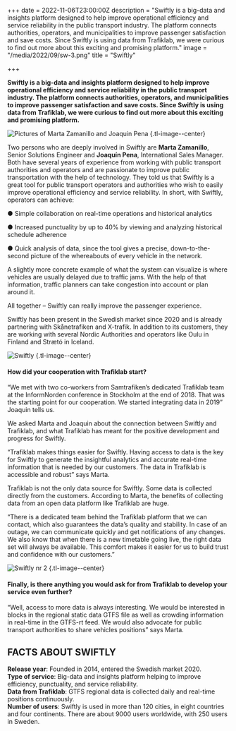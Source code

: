 +++
date = 2022-11-06T23:00:00Z
description = "Swiftly is a big-data and insights platform designed to help improve operational efficiency and service reliability in the public transport industry. The platform connects authorities, operators, and municipalities to improve passenger satisfaction and save costs. Since Swiftly is using data from Trafiklab, we were curious to find out more about this exciting and promising platform."
image = "/media/2022/09/sw-3.png"
title = "Swiftly"

+++

**Swiftly is a big-data and insights platform designed to help improve operational efficiency and service reliability in
the public transport industry. The platform connects authorities, operators, and municipalities to improve passenger
satisfaction and save costs. Since Swiftly is using data from Trafiklab, we were curious to find out more about this
exciting and promising platform.**

![Pictures of Marta Zamanillo and Joaquin Pena](/media/2022/09/namnlos-design-3.png "Marta Zamanillo and Joaquin Pena")
{.tl-image--center}

Two persons who are deeply involved in Swiftly are **Marta Zamanillo**, Senior Solutions Engineer and **Joaquín Pena**,
International Sales Manager. Both have several years of experience from working with public transport authorities and
operators and are passionate to improve public transportation with the help of technology. They told us that Swiftly is
a great tool for public transport operators and authorities who wish to easily improve operational efficiency and
service reliability. In short, with Swiftly, operators can achieve:

● Simple collaboration on real-time operations and historical analytics

● Increased punctuality by up to 40% by viewing and analyzing historical schedule adherence

● Quick analysis of data, since the tool gives a precise, down-to-the-second picture of the whereabouts of every vehicle
in the network.

A slightly more concrete example of what the system can visualize is where vehicles are usually delayed due to traffic
jams. With the help of that information, traffic planners can take congestion into account or plan around it.

All together – Swiftly can really improve the passenger experience.

Swiftly has been present in the Swedish market since 2020 and is already partnering with Skånetrafiken and X-trafik. In addition to its customers, they are working with several Nordic Authorities and operators like Oulu in Finland and Strætó in Iceland.

![](/media/2022/09/sw-1.png "Swiftly")
{.tl-image--center}

#### How did your cooperation with Trafiklab start?

“We met with two co-workers from Samtrafiken’s dedicated Trafiklab team at the InformNorden conference in Stockholm at the end of 2018. That was the starting point for our cooperation. We started integrating data in 2019” Joaquin tells us.

We asked Marta and Joaquin about the connection between Swiftly and Trafiklab, and what Trafiklab has meant for the positive development and progress for Swiftly.

“Trafiklab makes things easier for Swiftly. Having access to data is the key for Swiftly to generate the insightful analytics and accurate real-time information that is needed by our customers. The data in Trafiklab is accessible and robust” says Marta.

Trafiklab is not the only data source for Swiftly. Some data is collected directly from the customers. According to Marta, the benefits of collecting data from an open data platform like Trafiklab are huge.

“There is a dedicated team behind the Trafiklab platform that we can contact, which also guarantees the data’s quality and stability. In case of an outage, we can communicate quickly and get notifications of any changes. We also know that when there is a new timetable going live, the right data set will always be available. This comfort makes it easier for us to build trust and confidence with our customers.”

![](/media/2022/09/swiftly-2.png "Swiftly nr 2")
{.tl-image--center}

#### Finally, is there anything you would ask for from Trafiklab to develop your service even further?

“Well, access to more data is always interesting. We would be interested in blocks in the regional static data GTFS file as well as crowding information in real-time in the GTFS-rt feed. We would also advocate for public transport authorities to share vehicles positions” says Marta.

## FACTS ABOUT SWIFTLY

**Release year**: Founded in 2014, entered the Swedish market 2020.  
**Type of service**: Big-data and insights platform helping to improve efficiency, punctuality, and service reliability.  
**Data from Trafiklab**: GTFS regional data is collected daily and real-time positions continuously.  
**Number of users**: Swiftly is used in more than 120 cities, in eight countries and four continents. There are about 9000 users worldwide, with 250 users in Sweden.